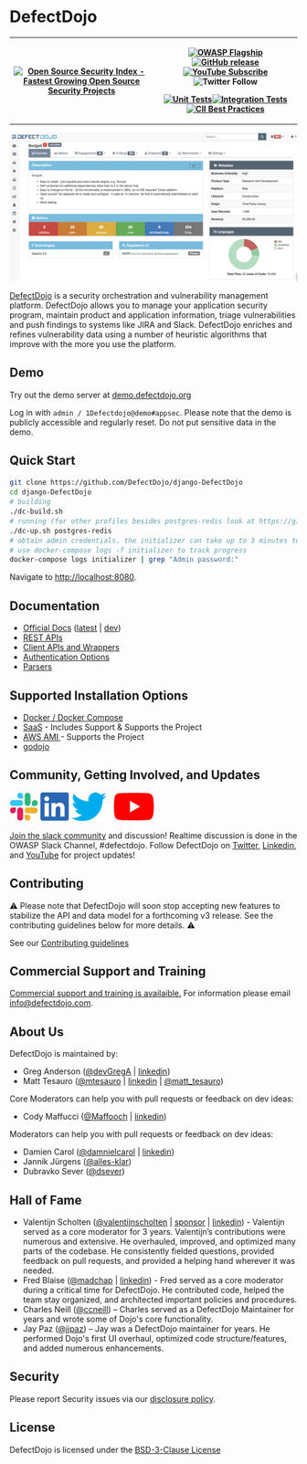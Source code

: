 # DefectDojo

<table>
   <tr styl="margin: 0; position: absolute; top: 50%; -ms-transform: translateY(-50%); transform: translateY(-50%);">
     <th><a href="https://opensourcesecurityindex.io/" target="_blank" rel="noopener">
         <img style="width: 282px; height: 56px" src="https://opensourcesecurityindex.io/badge.svg"
           alt="Open Source Security Index - Fastest Growing Open Source Security Projects" width="282" height="56" />
       </a></th>
     <th>
       <p><a href="https://www.owasp.org/index.php/OWASP_DefectDojo_Project"><img
             src="https://img.shields.io/badge/owasp-flagship%20project-orange.svg" alt="OWASP Flagship"></a> <a
           href="https://github.com/DefectDojo/django-DefectDojo"><img
             src="https://img.shields.io/github/release/DefectDojo/django-DefectDojo.svg" alt="GitHub release"></a> <a
           href="https://www.youtube.com/channel/UCWw9qzqptiIvTqSqhOFuCuQ"><img
             src="https://img.shields.io/badge/youtube-subscribe-%23c4302b.svg" alt="YouTube Subscribe"></a> <img
           src="https://img.shields.io/twitter/follow/defectdojo.svg?style=social&amp;label=Follow" alt="Twitter Follow">
       </p>
       <p><a href="https://github.com/DefectDojo/django-DefectDojo/actions"><img
             src="https://github.com/DefectDojo/django-DefectDojo/actions/workflows/unit-tests.yml/badge.svg?branch=master"
             alt="Unit Tests"></a><a href="https://github.com/DefectDojo/django-DefectDojo/actions"><img
             src="https://github.com/DefectDojo/django-DefectDojo/actions/workflows/integration-tests.yml/badge.svg?branch=master"
             alt="Integration Tests"></a> <a href="https://bestpractices.coreinfrastructure.org/projects/2098"><img
             src="https://bestpractices.coreinfrastructure.org/projects/2098/badge" alt="CII Best Practices"></a></p>
     </th>
   </tr>
 </table>

![Screenshot of DefectDojo](https://raw.githubusercontent.com/DefectDojo/django-DefectDojo/dev/docs/static/images/screenshot1.png)

[DefectDojo](https://www.defectdojo.com/) is a security orchestration and
vulnerability management platform.
DefectDojo allows you to manage your application security program, maintain
product and application information, triage vulnerabilities and
push findings to systems like JIRA and Slack. DefectDojo enriches and
refines vulnerability data using a number of heuristic algorithms that
improve with the more you use the platform.

## Demo

Try out the demo server at [demo.defectdojo.org](https://demo.defectdojo.org)

Log in with `admin / 1Defectdojo@demo#appsec`. Please note that the demo is publicly accessible and regularly reset. Do not put sensitive data in the demo.

## Quick Start

```sh
git clone https://github.com/DefectDojo/django-DefectDojo
cd django-DefectDojo
# building
./dc-build.sh
# running (for other profiles besides postgres-redis look at https://github.com/DefectDojo/django-DefectDojo/blob/dev/readme-docs/DOCKER.md)
./dc-up.sh postgres-redis
# obtain admin credentials. the initializer can take up to 3 minutes to run
# use docker-compose logs -f initializer to track progress
docker-compose logs initializer | grep "Admin password:"
```

Navigate to <http://localhost:8080>.


## Documentation

- [Official Docs](https://documentation.defectdojo.com/) ([latest](https://documentation.defectdojo.com/) | [dev](https://documentation.defectdojo.com/dev))
- [REST APIs](https://documentation.defectdojo.com/integrations/api-v2-docs/)
- [Client APIs and Wrappers](https://documentation.defectdojo.com/integrations/api-v2-docs/#clients--api-wrappers)
- [Authentication Options](readme-docs/AVAILABLE-PLUGINS.md)
- [Parsers](https://documentation.defectdojo.com/integrations/parsers/)

## Supported Installation Options

* [Docker / Docker Compose](readme-docs/DOCKER.md)
* [SaaS](https://www.defectdojo.com/pricing) - Includes Support & Supports the Project
* [AWS AMI ](https://aws.amazon.com/marketplace/pp/prodview-m2a25gr67xbzk) - Supports the Project
* [godojo](https://github.com/DefectDojo/godojo)


## Community, Getting Involved, and Updates

[<img src="https://raw.githubusercontent.com/DefectDojo/django-DefectDojo/dev/docs/static/images/slack-logo-icon.png" alt="Slack" height="50"/>](https://owasp-slack.herokuapp.com/)
[<img src="https://raw.githubusercontent.com/DefectDojo/django-DefectDojo/dev/docs/static/images/Linkedin-logo-icon-png.png" alt="LinkedIn" height="50"/>](https://www.linkedin.com/company/defectdojo)
[<img src="https://raw.githubusercontent.com/DefectDojo/django-DefectDojo/dev/docs/static/images/Twitter_Logo.png" alt="Twitter" height="50"/>](https://twitter.com/defectdojo)
[<img src="https://raw.githubusercontent.com/DefectDojo/django-DefectDojo/dev/docs/static/images/YouTube-Emblem.png" alt="Youtube" height="50"/>](https://www.youtube.com/channel/UCWw9qzqptiIvTqSqhOFuCuQ)

[Join the slack community](https://owasp.org/slack/invite) and discussion! Realtime discussion is done in the OWASP Slack Channel, #defectdojo.
Follow DefectDojo on [Twitter](https://twitter.com/defectdojo), [Linkedin](https://www.linkedin.com/company/defectdojo), and [YouTube](https://www.youtube.com/channel/UCWw9qzqptiIvTqSqhOFuCuQ) for project updates!

## Contributing

:warning: Please note that DefectDojo will soon stop accepting new features to stabilize the API and data model for a
forthcoming v3 release. See the contributing guidelines below for more details. :warning:

See our [Contributing guidelines](readme-docs/CONTRIBUTING.md)

## Commercial Support and Training
[Commercial support and training is availaible.](https://www.defectdojo.com/) For information please email info@defectdojo.com.

## About Us

DefectDojo is maintained by:
* Greg Anderson ([@devGregA](https://github.com/devgrega) | [linkedin](https://www.linkedin.com/in/g-anderson/))
* Matt Tesauro ([@mtesauro](https://github.com/mtesauro) | [linkedin](https://www.linkedin.com/in/matttesauro/) | [@matt_tesauro](https://twitter.com/matt_tesauro))

Core Moderators can help you with pull requests or feedback on dev ideas:
* Cody Maffucci ([@Maffooch](https://github.com/maffooch) | [linkedin](https://www.linkedin.com/in/cody-maffucci))

Moderators can help you with pull requests or feedback on dev ideas:
* Damien Carol ([@damnielcarol](https://github.com/damiencarol) | [linkedin](https://www.linkedin.com/in/damien-carol/))
* Jannik Jürgens ([@alles-klar](https://github.com/alles-klar))
* Dubravko Sever ([@dsever](https://github.com/dsever))


## Hall of Fame
* Valentijn Scholten ([@valentijnscholten](https://github.com/valentijnscholten) | [sponsor](https://github.com/sponsors/valentijnscholten) | [linkedin](https://www.linkedin.com/in/valentijn-scholten/)) - Valentijn served as a core moderator for 3 years. Valentijn’s contributions were numerous and extensive. He overhauled, improved, and optimized many parts of the codebase. He consistently fielded questions, provided feedback on pull requests, and provided a helping hand wherever it was needed.
* Fred Blaise ([@madchap](https://github.com/madchap) | [linkedin](https://www.linkedin.com/in/fredblaise/)) - Fred served as a core moderator during a critical time for DefectDojo. He contributed code, helped the team stay organized, and architected important policies and procedures.
* Charles Neill ([@ccneill](https://twitter.com/ccneill)) – Charles served as a
    DefectDojo Maintainer for years and wrote some of Dojo's core functionality.
* Jay Paz ([@jjpaz](https://twitter.com/jjpaz)) – Jay was a DefectDojo
  maintainer for years. He performed Dojo's first UI overhaul, optimized code structure/features, and added numerous enhancements.


## Security

Please report Security issues via our [disclosure policy](readme-docs/SECURITY.md).

## License

DefectDojo is licensed under the [BSD-3-Clause License](LICENSE.md)
